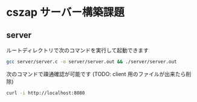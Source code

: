 # cszap サーバー構築課題

## server

ルートディレクトリで次のコマンドを実行して起動できます

```sh
gcc server/server.c -o server/server.out && ./server/server.out
```

次のコマンドで疎通確認が可能です (TODO: client 用のファイルが出来たら削除)

```sh
curl -i http://localhost:8080
```
